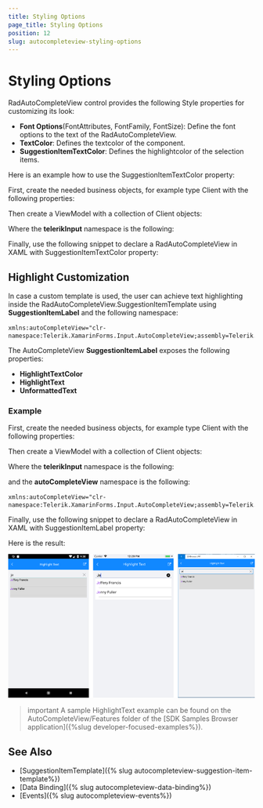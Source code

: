 ```yaml
---
title: Styling Options
page_title: Styling Options
position: 12
slug: autocompleteview-styling-options
---
```


# Styling Options

RadAutoCompleteView control provides the following Style properties for customizing its look:

* **Font Options**(FontAttributes, FontFamily, FontSize): Define the font options to the text of the RadAutoCompleteView.
* **TextColor**: Defines the textcolor of the component.
* **SuggestionItemTextColor**: Defines the highlightcolor of the selection items.

Here is an example how to use the SuggestionItemTextColor property:

First, create the needed business objects, for example type Client with the following properties:

<snippet id='autocompleteview-features-businessobject'/>

Then create a ViewModel with a collection of Client objects:

<snippet id='autocompleteview-features-viewmodel'/>

Where the **telerikInput** namespace is the following:

<snippet id='xmlns-telerikinput'/>

Finally, use the following snippet to declare a RadAutoCompleteView in XAML with SuggestionItemTextColor property:

<snippet id='autocompleteview-features-highlight-text'/>

## Highlight Customization

In case a custom template is used, the user can achieve text highlighting inside the RadAutoCompleteView.SuggestionItemTemplate using **SuggestionItemLabel** and the following namespace:

```XAML
xmlns:autoCompleteView="clr-namespace:Telerik.XamarinForms.Input.AutoCompleteView;assembly=Telerik.XamarinForms.Input"
```

The AutoCompleteView **SuggestionItemLabel** exposes the following properties:

* **HighlightTextColor**
* **HighlightText**
* **UnformattedText**

### Example

First, create the needed business objects, for example type Client with the following properties:

<snippet id='autocompleteview-features-businessobject'/>

Then create a ViewModel with a collection of Client objects:

<snippet id='autocompleteview-features-viewmodel'/>

Where the **telerikInput** namespace is the following:

<snippet id='xmlns-telerikinput'/>

and the **autoCompleteView** namespace is the following:

```XAML
xmlns:autoCompleteView="clr-namespace:Telerik.XamarinForms.Input.AutoCompleteView;assembly=Telerik.XamarinForms.Input"
```

Finally, use the following snippet to declare a RadAutoCompleteView in XAML with SuggestionItemLabel property:

<snippet id='autocompleteview-features-highlight-text-behavior'/>

Here is the result:

![AutoCompleteView Highlight Customization](images/autocompleteview-highlight.png "AutoCompleteView Highlight Customization")


>important A sample HighlightText example can be found on the AutoCompleteView/Features folder of the [SDK Samples Browser application]({%slug developer-focused-examples%}).

## See Also

- [SuggestionItemTemplate]({% slug autocompleteview-suggestion-item-template%})
- [Data Binding]({% slug autocompleteview-data-binding%})
- [Events]({% slug autocompleteview-events%})
